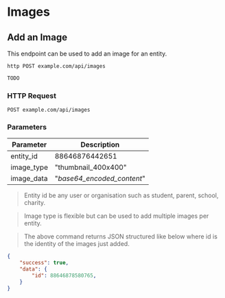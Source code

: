 # Images

## Add an Image
This endpoint can be used to add an image for an entity.
 
```shell
http POST example.com/api/images
```

```javascript
TODO
```

### HTTP Request

`POST example.com/api/images`

### Parameters

Parameter | Description
--------- | -----------
entity_id | 88646876442651
image_type | "thumbnail_400x400"
image_data | "_base64_encoded_content_"

> Entity id be any user or organisation such as student, parent, school, charity.

> Image type is flexible but can be used to add multiple images per entity.

> The above command returns JSON structured like below where id is the identity of the images just added.

```json
{
    "success": true,
    "data": {
        "id": 88646878580765,
    }
}
```


